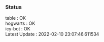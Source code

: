 ### Status


table : OK  
hogwarts : OK  
icy-bot : OK  
Latest Update : 2022-02-10 23:07:46.611534
